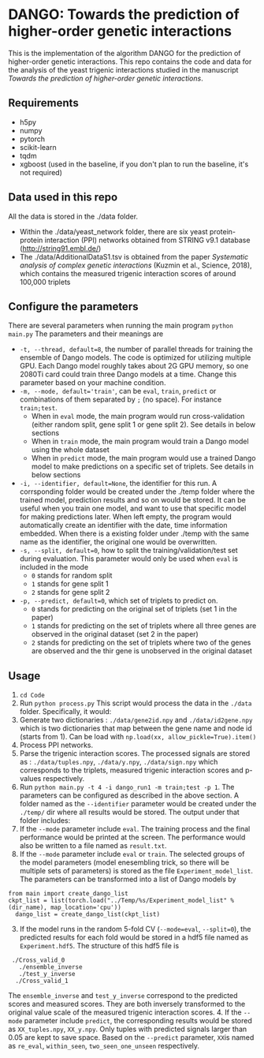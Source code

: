 # DANGO: Towards the prediction of higher-order genetic interactions
This is the implementation of the algorithm DANGO for the prediction of higher-order genetic interactions.
This repo contains the code and data for the analysis of the yeast trigenic interactions studied in the manuscript *Towards the prediction of higher-order genetic interactions*.

## Requirements
- h5py
- numpy
- pytorch
- scikit-learn
- tqdm
- xgboost (used in the baseline, if you don't plan to run the baseline, it's not required)

## Data used in this repo

All the data is stored in the ./data folder. 
- Within the ./data/yeast_network folder, there are six yeast protein-protein interaction (PPI) networks obtained from STRING v9.1 database (http://string91.embl.de/)
- The ./data/AdditionalDataS1.tsv is obtained from the paper *Systematic analysis of complex genetic interactions* (Kuzmin et al., Science, 2018), which contains the measured trigenic interaction scores of around 100,000 triplets

## Configure the parameters
There are several parameters when running the main program `python main.py`
The parameters and their meanings are
- `-t, --thread, default=8`, the number of parallel threads for training the ensemble of Dango models. The code is optimized for utilizing multiple GPU. Each Dango model roughly takes about 2G GPU memory, so one 2080Ti card could train three Dango models at a time. Change this parameter based on your machine condition.
- `-m, --mode, default='train'`, can be `eval`, `train`, `predict` or combinations of them separated by `;` (no space). For instance `train;test`. 
  - When in `eval` mode, the main program would run cross-validation (either random split, gene split 1 or gene split 2). See details in below sections
  - When in `train` mode, the main program would train a Dango model using the whole dataset
  - When in `predict` mode, the main program would use a trained Dango model to make predictions on a specific set of triplets. See details in below sections
- `-i, --identifier, default=None`, the identifier for this run. A corrsponding folder would be created under the ./temp folder where the trained model, prediction results and so on would be stored. It can be useful when you train one model, and want to use that specific model for making predictions later. When left empty, the program would automatically create an identifier with the date, time information embedded. When there is a existing folder under ./temp with the same name as the identifier, the original one would be overwritten.
- `-s, --split, default=0`, how to split the training/validation/test set during evaluation. This parameter would only be used when `eval` is included in the mode
  - `0` stands for random split
  - `1` stands for gene split 1
  - `2` stands for gene split 2
- `-p, --predict, default=0`, which set of triplets to predict on. 
  - `0` stands for predicting on the original set of triplets (set 1 in the paper)
  - `1` stands for predicting on the set of triplets where all three genes are observed in the original dataset (set 2 in the paper)
  - `2` stands for predicting on the set of triplets where two of the genes are observed and the thir gene is unobserved in the original dataset

## Usage
1. `cd Code`
2. Run `python process.py` This script would process the data in the `./data` folder. Specifically, it would:
  1. Generate two dictionaries : `./data/gene2id.npy` and `./data/id2gene.npy` which is two dictionaries that map between the gene name and node id (starts from 1). Can be load with `np.load(xx, allow_pickle=True).item()`
  2. Process PPI networks.
  3. Parse the trigenic interaction scores. The processed signals are stored as : `./data/tuples.npy`, `./data/y.npy`, `./data/sign.npy` which corresponds to the triplets, measured trigenic interaction scores and p-values respectively.
3. Run `python main.py -t 4 -i dango_run1 -m train;test -p 1`. The parameters can be configured as described in the above section. A folder named as the `--identifier` parameter would be created under the `./temp/` dir where all results would be stored. The output under that folder includes:
  1. If the `--mode` parameter include `eval`. The training process and the final performance would be printed at the screen. The performance would also be written to a file named as `result.txt`.
  2. If the `--mode` parameter include `eval` or `train`. The selected groups of the model parameters (model enesembling trick, so there will be multiple sets of parameters) is stored as the file `Experiment_model_list`. The parameters can be transformed into a list of Dango models by
  ```{python}
  from main import create_dango_list
  ckpt_list = list(torch.load("../Temp/%s/Experiment_model_list" % (dir_name), map_location='cpu'))
	dango_list = create_dango_list(ckpt_list)
  ```
  3. If the model runs in the random 5-fold CV (`--mode=eval`, `--split=0`), the predicted results for each fold would be stored in a hdf5 file named as `Experiment.hdf5`. The structure of this hdf5 file is
 ```
  ./Cross_valid_0
    ./ensemble_inverse
    ./test_y_inverse
   ./Cross_valid_1
 ```
 The `ensemble_inverse` and `test_y_inverse` correspond to the predicted scores and measured scores. They are both inversely transformed to the original value scale of the measured trigenic interaction scores.
 4. If the `--mode` parameter include `predict`, the corresponding results would be stored as `XX_tuples.npy`, `XX_y.npy`. Only tuples with predicted signals larger than 0.05 are kept to save space. Based on the `--predict` parameter, `XX`is named as `re_eval`, `within_seen`, `two_seen_one_unseen` respectively.
